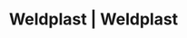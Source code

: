 ---
Filename: "eshop-products-variant760"
Link: "file:/Users/vinayakpatel/Downloads/www.weldplast.cz/eshop_products_compare/add/eshop-products-variant760"
product_name: "null"
product_id: "null"
title: "Weldplast | Weldplast"
product_desc: ""
product_specs: ""
product_downloads: ""
href: ""
p_desc_2: ""
accessories: ""
similar_products: ""
---